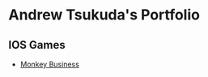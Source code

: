 # Andrew Tsukuda's Portfolio

## IOS Games
- [Monkey Business](https://github.com/tsukudabuddha/MonkeyBusiness)
